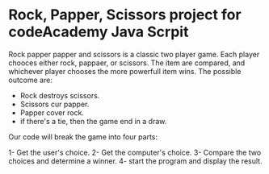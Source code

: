 # Rock, Papper, Scissors project for codeAcademy Java Scrpit

Rock papper papper and scissors is a classic two player game. Each player chooces either rock, pappaer, or scissors.
The item are compared, and whichever player chooses the more powerfull item wins.
The possible outcome are:

* Rock destroys scissors.
* Scissors cur papper.
* Papper cover rock.
* if there's a tie, then the game end in a draw.

Our code will break the game into four parts:

1- Get the user's choice.
2- Get the computer's choice.
3- Compare the two choices and determine a winner.
4- start the program and display the result.
